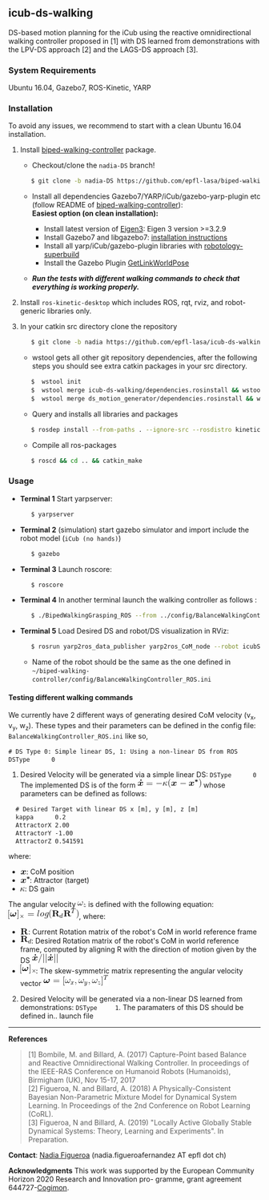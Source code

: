 ## icub-ds-walking
DS-based motion planning for the iCub using the reactive omnidirectional walking controller proposed in [1] with DS learned from demonstrations with the LPV-DS approach [2] and the LAGS-DS approach [3].

### System Requirements
Ubuntu 16.04, Gazebo7, ROS-Kinetic, YARP

### Installation
To avoid any issues, we recommend to start with a clean Ubuntu 16.04 installation. 

1. Install  [biped-walking-controller](https://github.com/epfl-lasa/biped-walking-controller/tree/nadia-DS) package.
   - Checkout/clone the ``nadia-DS`` branch!
   ```bash
      $ git clone -b nadia-DS https://github.com/epfl-lasa/biped-walking-controller.git
   ```
   - Install all dependencies Gazebo7/YARP/iCub/gazebo-yarp-plugin etc (follow README of [biped-walking-controller](https://github.com/epfl-lasa/biped-walking-controller/tree/nadia-DS)):  
       **Easiest option (on clean installation):**
      - Install latest version of [Eigen3](http://eigen.tuxfamily.org/index.php?title=Main_Page): Eigen 3 version >=3.2.9 
      - Install Gazebo7 and libgazebo7: [installation instructions](http://gazebosim.org/tutorials?cat=install&tut=install_ubuntu&ver=7.0) 
      - Install all yarp/iCub/gazebo-plugin libraries with [robotology-superbuild](https://github.com/robotology/robotology-superbuild)
      - Install the Gazebo Plugin [GetLinkWorldPose](https://github.com/epfl-lasa/GetLinkWorldPose.git)

   - ***Run the tests with different walking commands to check that everything is working properly.***

2. Install ``ros-kinetic-desktop`` which includes ROS, rqt, rviz, and robot-generic libraries only.

3. In your catkin src directory clone the repository
   ```bash
      $ git clone -b nadia https://github.com/epfl-lasa/icub-ds-walking
   ```
   * wstool gets all other git repository dependencies, after the following steps you should see extra catkin 
   packages in your src directory.
   ```bash
      $  wstool init
      $  wstool merge icub-ds-walking/dependencies.rosinstall && wstool up 
      $  wstool merge ds_motion_generator/dependencies.rosinstall && wstool up 
   ```
   * Query and installs all libraries and packages 
   ```bash
      $ rosdep install --from-paths . --ignore-src --rosdistro kinetic 
   ```
   * Compile all ros-packages
   ```bash
      $ roscd && cd .. && catkin_make
   ```
### Usage
- **Terminal 1** Start yarpserver:
   ```bash
      $ yarpserver
   ```
- **Terminal 2** (simulation) start gazebo simulator and import include the robot model (`iCub (no hands)`)
   ```bash
      $ gazebo 
   ```
- **Terminal 3** Launch roscore: 
   ```bash
      $ roscore
   ```
- **Terminal 4** In another terminal launch the walking controller as follows : 
   ```bash
      $ ./BipedWalkingGrasping_ROS --from ../config/BalanceWalkingController_ROS.ini
   ```
- **Terminal 5** Load Desired DS and robot/DS visualization in RViz:
   ```bash
      $ rosrun yarp2ros_data_publisher yarp2ros_CoM_node --robot icubSim
   ```
   - Name of the robot should be the same as the one defined in ```~/biped-walking-controller/config/BalanceWalkingController_ROS.ini```

#### Testing different walking commands
We currently have 2 different ways of generating desired CoM velocity (v<sub>x</sub>, v<sub>y</sub>, w<sub>z</sub>). These types and their parameters can be defined in the config file: ``BalanceWalkingController_ROS.ini`` like so,
```
# DS Type 0: Simple linear DS, 1: Using a non-linear DS from ROS
DSType		0
```
1. Desired Velocity will be generated via a simple linear DS: ``DSType		0``   
The implemented DS is of the form <img src="https://github.com/epfl-lasa/biped-walking-controller/blob/nadia-DS/img/linear_DS.gif"> whose parameters can be defined as follows:
  ```
    # Desired Target with linear DS x [m], y [m], z [m] 
    kappa      0.2
    AttractorX 2.00
    AttractorY -1.00
    AttractorZ 0.541591
  ```  
   where:  
   - <img src="https://github.com/epfl-lasa/biped-walking-controller/blob/nadia-DS/img/CoM.gif">: CoM position
   - <img src="https://github.com/epfl-lasa/biped-walking-controller/blob/nadia-DS/img/attractor.gif">: Attractor (target)
   - <img src="https://github.com/epfl-lasa/biped-walking-controller/blob/nadia-DS/img/kappa.gif">: DS gain     

   The angular velocity <img src="https://github.com/epfl-lasa/biped-walking-controller/blob/nadia-DS/img/omega_z.gif"> is defined with the following equation: <img src="https://github.com/epfl-lasa/biped-walking-controller/blob/nadia-DS/img/omega_eq.gif">, where:  
    
   - <img src="https://github.com/epfl-lasa/biped-walking-controller/blob/nadia-DS/img/R.gif">:  Current Rotation matrix of the robot's CoM in world reference frame  
   - <img src="https://github.com/epfl-lasa/biped-walking-controller/blob/nadia-DS/img/R_d.gif">: Desired Rotation matrix of the robot's CoM in world reference frame, computed by aligning R with the direction of motion given by the DS <img src="https://github.com/epfl-lasa/biped-walking-controller/blob/nadia-DS/img/ds_dir.gif">  
   - <img src="https://github.com/epfl-lasa/biped-walking-controller/blob/nadia-DS/img/omega_skew.gif">: The skew-symmetric matrix representing the angular velocity vector <img src="https://github.com/epfl-lasa/biped-walking-controller/blob/nadia-DS/img/omega.gif">  

2. Desired Velocity will be generated via a non-linear DS learned from demonstrations: ``DSType		1``. The paramaters of this DS should be defined in.. launch file

---

**References**     
> [1] Bombile, M. and Billard, A. (2017) Capture-Point based Balance and Reactive Omnidirectional Walking Controller. In proceedings of the IEEE-RAS Conference on Humanoid Robots (Humanoids), Birmigham (UK), Nov 15-17, 2017  
> [2] Figueroa, N. and Billard, A. (2018) A Physically-Consistent Bayesian Non-Parametric Mixture Model for Dynamical System Learning. In Proceedings of the 2nd Conference on Robot Learning (CoRL).     
> [3] Figueroa, N and Billard, A. (2019) "Locally Active Globally Stable Dynamical Systems: Theory, Learning and Experiments". In Preparation. 

**Contact**: [Nadia Figueroa](http://lasa.epfl.ch/people/member.php?SCIPER=238387) (nadia.figueroafernandez AT epfl dot ch)

**Acknowledgments**
This work was supported by the European Community Horizon 2020 Research and Innovation pro-
gramme, grant agreement 644727-[Cogimon](https://cogimon.eu/cognitive-interaction-motion-cogimon).
